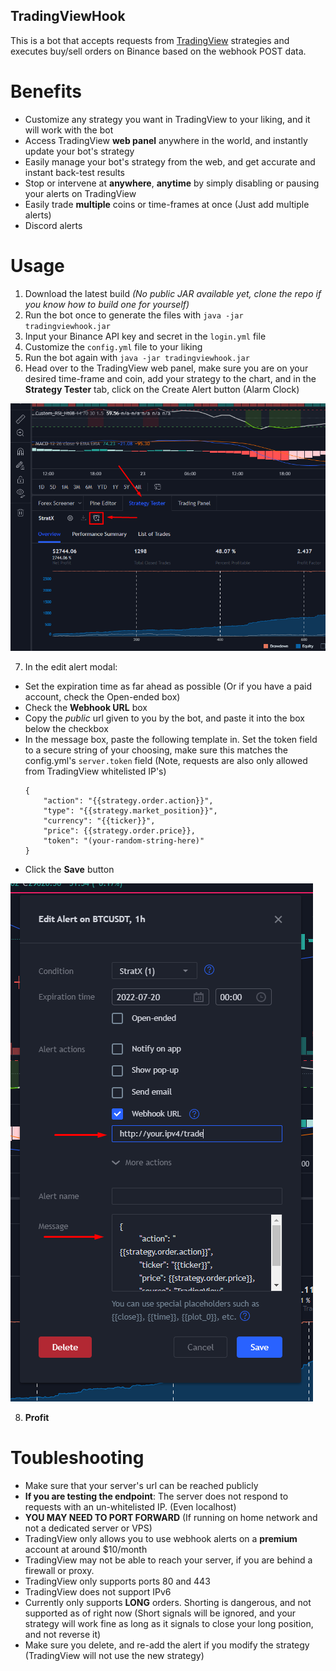## TradingViewHook

This is a bot that accepts requests from [TradingView](https://www.tradingview.com/) strategies and executes buy/sell orders on Binance based on the webhook POST data.

# Benefits
- Customize any strategy you want in TradingView to your liking, and it will work with the bot
- Access TradingView **web panel** anywhere in the world, and instantly update your bot's strategy
- Easily manage your bot's strategy from the web, and get accurate and instant back-test results
- Stop or intervene at **anywhere**, **anytime** by simply disabling or pausing your alerts on TradingView
- Easily trade **multiple** coins or time-frames at once (Just add multiple alerts)
- Discord alerts

# Usage
1. Download the latest build _(No public JAR available yet, clone the repo if you know how to build one for yourself)_
2. Run the bot once to generate the files with `java -jar tradingviewhook.jar`
3. Input your Binance API key and secret in the `login.yml` file
4. Customize the `config.yml` file to your liking
5. Run the bot again with `java -jar tradingviewhook.jar`
6. Head over to the TradingView web panel, make sure you are on your desired time-frame and coin, add your strategy to the chart, and in the **Strategy Tester** tab, click on the Create Alert button (Alarm Clock)

![TradingView Setup](addalert.png "TradingView Setup")

7. In the edit alert modal:
  - Set the expiration time as far ahead as possible (Or if you have a paid account, check the Open-ended box) 
  - Check the **Webhook URL** box
  - Copy the _public_ url given to you by the bot, and paste it into the box below the checkbox
  - In the message box, paste the following template in. Set the token field to a secure string of your choosing, make sure this matches the config.yml's `server.token` field (Note, requests are also only allowed from TradingView whitelisted IP's)
      ```text
      {
          "action": "{{strategy.order.action}}",
          "type": "{{strategy.market_position}}",
          "currency": "{{ticker}}",
          "price": {{strategy.order.price}},
          "token": "(your-random-string-here)"
      }
       ```
  - Click the **Save** button

![Customize Alert](modifyalert.png "Customize Alert")

8. **Profit**

# Toubleshooting
- Make sure that your server's url can be reached publicly
- **If you are testing the endpoint**: The server does not respond to requests with an un-whitelisted IP. (Even localhost)
- **YOU MAY NEED TO PORT FORWARD** (If running on home network and not a dedicated server or VPS)
- TradingView only allows you to use webhook alerts on a **premium** account at around $10/month
- TradingView may not be able to reach your server, if you are behind a firewall or proxy.
- TradingView only supports ports 80 and 443
- TradingView does not support IPv6
- Currently only supports **LONG** orders. Shorting is dangerous, and not supported as of right now (Short signals will be ignored, and your strategy will work fine as long as it signals to close your long position, and not reverse it)
- Make sure you delete, and re-add the alert if you modify the strategy (TradingView will not use the new strategy)

